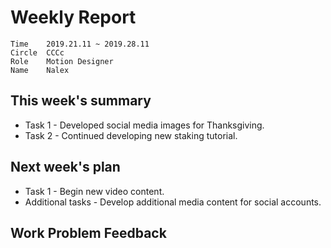 # Weekly Report 
```
Time	2019.21.11 ~ 2019.28.11
Circle	CCCc
Role	Motion Designer
Name	Nalex
```
## This week's summary
- Task 1 - Developed social media images for Thanksgiving.
- Task 2 - Continued developing new staking tutorial.

## Next week's plan

- Task 1 - Begin new video content.
- Additional tasks - Develop additional media content for social accounts.

## Work Problem Feedback

